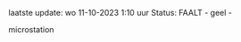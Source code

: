 laatste update: 
wo 11-10-2023  1:10   uur 
Status: FAALT - geel - 
<div class="service Y">microstation</div>